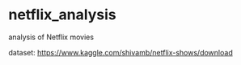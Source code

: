 # netflix_analysis
analysis of Netflix movies

dataset: https://www.kaggle.com/shivamb/netflix-shows/download
